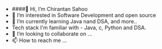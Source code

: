 - ####👋 Hi, I’m Chirantan Sahoo
- 👀 I’m interested in Software Development and open source 
- 🌱 I’m currently learning Java nand DSA, and more..
- Tech stack I'm familiar with - Java, c, Python and DSA.
- 💞️ I’m looking to collaborate on ...
- 📫 How to reach me ...

<!---
Chirntn/Chirntn is a ✨ special ✨ repository because its `README.md` (this file) appears on your GitHub profile.
You can click the Preview link to take a look at your changes.
--->

